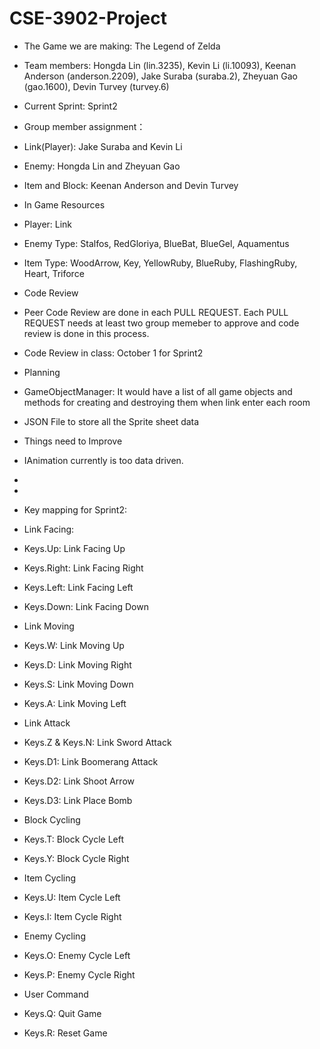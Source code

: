 # CSE-3902-Project

* The Game we are making: The Legend of Zelda
* Team members: Hongda Lin (lin.3235), Kevin Li (li.10093), Keenan Anderson (anderson.2209), Jake Suraba (suraba.2), Zheyuan Gao (gao.1600), Devin Turvey (turvey.6)
* Current Sprint: Sprint2

* Group member assignment：
* Link(Player): Jake Suraba and Kevin Li
* Enemy: Hongda Lin and Zheyuan Gao
* Item and Block: Keenan Anderson and Devin Turvey

* In Game Resources
* Player: Link
* Enemy Type: Stalfos, RedGloriya, BlueBat, BlueGel, Aquamentus
* Item Type: WoodArrow, Key, YellowRuby, BlueRuby, FlashingRuby, Heart, Triforce

* Code Review
* Peer Code Review are done in each PULL REQUEST. Each PULL REQUEST needs at least two group memeber to approve and code review is done in this process.
* Code Review in class: October 1 for Sprint2

* Planning
* GameObjectManager: It would have a list of all game objects and methods for creating and destroying them when link enter each room
* JSON File to store all the Sprite sheet data

* Things need to Improve
* IAnimation currently is too data driven.
* 
*

* Key mapping for Sprint2:
* Link Facing:
* Keys.Up: Link Facing Up
* Keys.Right: Link Facing Right
* Keys.Left: Link Facing Left
* Keys.Down: Link Facing Down

* Link Moving
* Keys.W: Link Moving Up
* Keys.D: Link Moving Right
* Keys.S: Link Moving Down
* Keys.A: Link Moving Left

* Link Attack
* Keys.Z & Keys.N: Link Sword Attack
* Keys.D1: Link Boomerang Attack
* Keys.D2: Link Shoot Arrow
* Keys.D3: Link Place Bomb

* Block Cycling
* Keys.T: Block Cycle Left
* Keys.Y: Block Cycle Right

* Item Cycling
* Keys.U: Item Cycle Left
* Keys.I: Item Cycle Right

* Enemy Cycling
* Keys.O: Enemy Cycle Left
* Keys.P: Enemy Cycle Right

* User Command
* Keys.Q: Quit Game
* Keys.R: Reset Game
